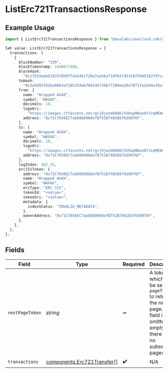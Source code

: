 # ListErc721TransactionsResponse

## Example Usage

```typescript
import { ListErc721TransactionsResponse } from "@avalabs/avacloud-sdk/models/components";

let value: ListErc721TransactionsResponse = {
  transactions: [
    {
      blockNumber: "339",
      blockTimestamp: 1648672486,
      blockHash:
        "0x17533aeb5193378b9ff441d61728e7a2ebaf10f61fd5310759451627dfca2e7c",
      txHash:
        "0x3e9303f81be00b4af28515dab7b914bf3dbff209ea10e7071fa24d4af0a112d4",
      from: {
        name: "Wrapped AVAX",
        symbol: "WAVAX",
        decimals: 18,
        logoUri:
          "https://images.ctfassets.net/gcj8jwzm6086/5VHupNKwnDYJvqMENeV7iJ/fdd6326b7a82c8388e4ee9d4be7062d4/avalanche-avax-logo.svg",
        address: "0x71C7656EC7ab88b098defB751B7401B5f6d8976F",
      },
      to: {
        name: "Wrapped AVAX",
        symbol: "WAVAX",
        decimals: 18,
        logoUri:
          "https://images.ctfassets.net/gcj8jwzm6086/5VHupNKwnDYJvqMENeV7iJ/fdd6326b7a82c8388e4ee9d4be7062d4/avalanche-avax-logo.svg",
        address: "0x71C7656EC7ab88b098defB751B7401B5f6d8976F",
      },
      logIndex: 302.35,
      erc721Token: {
        address: "0x71C7656EC7ab88b098defB751B7401B5f6d8976F",
        name: "Wrapped AVAX",
        symbol: "WAVAX",
        ercType: "ERC-721",
        tokenId: "<value>",
        tokenUri: "<value>",
        metadata: {
          indexStatus: "INVALID_METADATA",
        },
        ownerAddress: "0x71C7656EC7ab88b098defB751B7401B5f6d8976F",
      },
    },
  ],
};
```

## Fields

| Field                                                                                                                                  | Type                                                                                                                                   | Required                                                                                                                               | Description                                                                                                                            |
| -------------------------------------------------------------------------------------------------------------------------------------- | -------------------------------------------------------------------------------------------------------------------------------------- | -------------------------------------------------------------------------------------------------------------------------------------- | -------------------------------------------------------------------------------------------------------------------------------------- |
| `nextPageToken`                                                                                                                        | *string*                                                                                                                               | :heavy_minus_sign:                                                                                                                     | A token, which can be sent as `pageToken` to retrieve the next page. If this field is omitted or empty, there are no subsequent pages. |
| `transactions`                                                                                                                         | [components.Erc721Transfer](../../models/components/erc721transfer.md)[]                                                               | :heavy_check_mark:                                                                                                                     | N/A                                                                                                                                    |